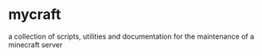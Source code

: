# mycraft
a collection of scripts, utilities and documentation for the maintenance of a minecraft server
